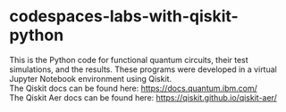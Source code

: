 # codespaces-labs-with-qiskit-python

This is the Python code for functional quantum circuits, their test simulations, and the results. These programs were developed in a virtual Jupyter Notebook environment using Qiskit. <br />
The Qiskit docs can be found here: https://docs.quantum.ibm.com/ <br />
The Qiskit Aer docs can be found here: https://qiskit.github.io/qiskit-aer/